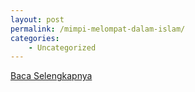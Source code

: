 ```yaml
---
layout: post
permalink: /mimpi-melompat-dalam-islam/
categories:
    - Uncategorized
---
```


[Baca Selengkapnya](/02)